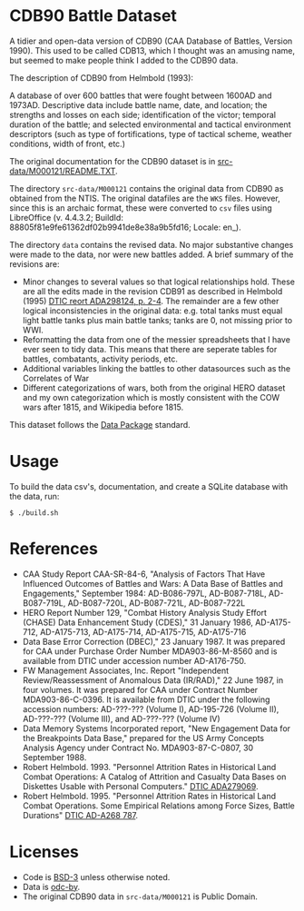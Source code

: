 # CDB90 Battle Dataset

A tidier and open-data version of CDB90 (CAA Database of Battles, Version 1990).
This used to be called CDB13, which I thought was an amusing name, but seemed to make people think I added to the CDB90 data.

The description of CDB90 from Helmbold (1993):

  A database of over 600 battles that were fought between 1600AD and
  1973AD. Descriptive data include battle name, date, and location;
  the strengths and losses on each side; identification of the victor;
  temporal duration of the battle; and selected environmental and
  tactical environment descriptors (such as type of fortifications,
  type of tactical scheme, weather conditions, width of front, etc.)
  
The original documentation for the CDB90 dataset is in [src-data/M000121/README.TXT](https://github.com/jrnold/CDB90/tree/master/src-data/M000121).


The directory `src-data/M000121` contains the original data from CDB90 as obtained from the NTIS.
The original datafiles are the `WKS` files.
However, since this is an archaic format, these were converted to `csv` files using LibreOffice (v. 4.4.3.2; BuildId: 88805f81e9fe61362df02b9941de8e38a9b5fd16; Locale: en_).

The directory `data` contains the revised data. 
No major substantive changes were made to the data, nor were new battles added.
A brief summary of the revisions are:

- Minor changes to several values so that logical relationships hold. These are all the edits made in the revision CDB91 as described in Helmbold (1995) [DTIC reort ADA298124, p. 2-4](http://oai.dtic.mil/oai/oai?verb=getRecord&metadataPrefix=html&identifier=ADA298124). The remainder are a few other logical inconsistencies in the original data: e.g. total tanks must equal light battle tanks plus main battle tanks; tanks are 0, not missing prior to WWI.
- Reformatting the data from one of the messier spreadsheets that I have ever seen to tidy data. This means that there are seperate tables for battles, combatants, activity periods, etc.
- Additional variables linking the battles to other datasources such as the Correlates of War
- Different categorizations of wars, both from the original HERO dataset and my own categorization which is mostly consistent with the COW wars after 1815, and Wikipedia before 1815.

This dataset follows the [Data Package](http://www.dataprotocols.org/en/latest/data-packages.html) standard.

# Usage

To build the data csv's, documentation, and create a SQLite database with the data, run:
```
$ ./build.sh
```

# References

- CAA Study Report CAA-SR-84-6, "Analysis of Factors That Have Influenced Outcomes of Battles and Wars: A Data Base of Battles and Engagements," September 1984: AD-B086-797L, AD-B087-718L, AD-B087-719L, AD-B087-720L, AD-B087-721L, AD-B087-722L
- HERO Report Number 129, "Combat History Analysis Study Effort (CHASE) Data Enhancement Study (CDES)," 31 January 1986, AD-A175-712, AD-A175-713, AD-A175-714, AD-A175-715, AD-A175-716
- Data Base Error Correction (DBEC)," 23 January 1987. It was prepared for CAA under Purchase Order Number MDA903-86-M-8560 and is available from DTIC under accession number AD-A176-750.
- FW Management Associates, Inc. Report "Independent Review/Reassessment of Anomalous Data (IR/RAD)," 22 June 1987, in four volumes. It was prepared for CAA under Contract Number MDA903-86-C-0396. It is available from DTIC under the following accession numbers: AD-???-??? (Volume I), AD-195-726 (Volume II), AD-???-??? (Volume III), and AD-???-??? (Volume IV)
- Data Memory Systems Incorporated report, "New Engagement Data for the Breakpoints Data Base," prepared for the US Army Concepts Analysis Agency under Contract No. MDA903-87-C-0807, 30 September 1988.
- Robert Helmbold. 1993. "Personnel Attrition Rates in Historical Land Combat Operations: A Catalog of Attrition and Casualty Data Bases on Diskettes Usable with Personal Computers." [DTIC ADA279069](http://www.dtic.mil/docs/citations/ADA279069).
- Robert Helmbold. 1995. "Personnel Attrition Rates in Historical Land Combat Operations. Some Empirical Relations among Force Sizes, Battle Durations" [DTIC AD-A268 787](http://handle.dtic.mil/100.2/ADA298124).

# Licenses

- Code is [BSD-3](http://opensource.org/licenses/BSD-3-Clause) unless otherwise noted.
- Data is [odc-by](http://opendatacommons.org/licenses/by/).
- The original CDB90 data in `src-data/M000121` is Public Domain.

